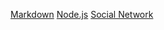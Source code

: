 [Markdown](https://pt.wikipedia.org/wiki/Markdown) [Node.js](https://nodejs.org/) [Social Network](https://alinesanqueza.github.io/SAP004-social-network/src/)
